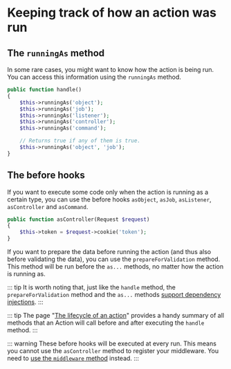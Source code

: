 # Keeping track of how an action was run

## The `runningAs` method

In some rare cases, you might want to know how the action is being run. You can access this information using the `runningAs` method.

```php
public function handle()
{
    $this->runningAs('object');
    $this->runningAs('job');
    $this->runningAs('listener');
    $this->runningAs('controller');
    $this->runningAs('command');

    // Returns true if any of them is true.
    $this->runningAs('object', 'job');
}
```

## The before hooks

If you want to execute some code only when the action is running as a certain type, you can use the before hooks `asObject`, `asJob`, `asListener`, `asController` and `asCommand`.

```php
public function asController(Request $request)
{
    $this->token = $request->cookie('token');
}
```

If you want to prepare the data before running the action (and thus also before validating the data), you can use the `prepareForValidation` method. This method will be run before the `as...` methods, no matter how the action is running as.

::: tip
It is worth noting that, just like the `handle` method, the `prepareForValidation` method and the `as...` methods [support dependency injections](/dependency-injections).
:::

::: tip
The page "[The lifecycle of an action](/action-lifecycle)" provides a handy summary of all methods that an Action will call before and after executing the `handle` method.
:::

::: warning
These before hooks will be executed at every run. This means you cannot use the `asController` method to register your middleware. You need to [use the `middleware` method](/actions-as-controllers#registering-middleware) instead.
:::
